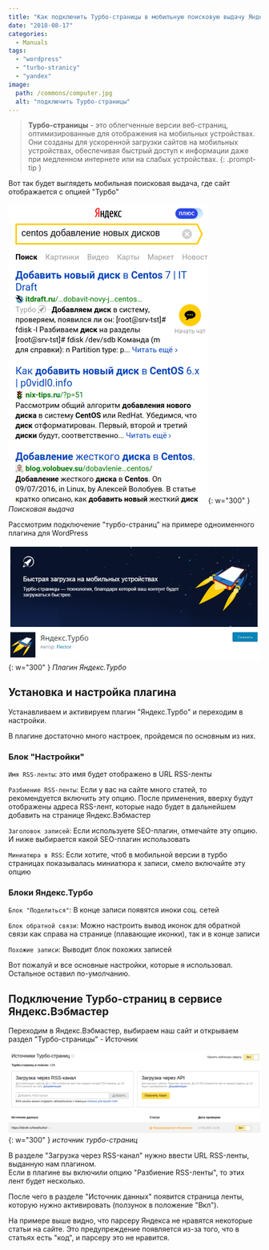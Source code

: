 ```yaml
---
title: "Как подключить Турбо-страницы в мобильную поисковую выдачу Яндекса"
date: "2018-08-17"
categories: 
  - Manuals
tags: 
  - "wordpress"
  - "turbo-stranicy"
  - "yandex"
image:
  path: /commons/computer.jpg
  alt: "подключить Турбо-страницы"
---
```


> **Турбо-страницы** - это облегченные версии веб-страниц, оптимизированные для отображения на мобильных устройствах. Они созданы для ускоренной загрузки сайтов на мобильных устройствах, обеспечивая быстрый доступ к информации даже при медленном интернете или на слабых устройствах.
{: .prompt-tip }

Вот так будет выглядеть мобильная поисковая выдача, где сайт отображается с опцией "Турбо"

![](/assets/img/posts/2018/08/17/pic-2018-08-17_16-10-13.png){: w="300" }
_Поисковая выдача_

Рассмотрим подключение "турбо-страниц" на примере одноименного плагина для WordPress

![](/assets/img/posts/2018/08/17/pic-2018-08-17_15-47-11.png){: w="300" }
_Плагин Яндекс.Турбо_

## Установка и настройка плагина

Устанавливаем и активируем плагин "Яндекс.Турбо" и переходим в настройки.

В плагине достаточно много настроек, пройдемся по основным из них.

### Блок "Настройки"

`Имя RSS-ленты`: это имя будет отображено в URL RSS-ленты

`Разбиение RSS-ленты`: Если у вас на сайте много статей, то рекомендуется включить эту опцию. После применения, вверху будут отображены адреса RSS-лент, которые надо будет в дальнейшем добавить на странице Яндекс.Вэбмастер

`Заголовок записей`: Если используете SEO-плагин, отмечайте эту опцию. И ниже выбирается какой SEO-плагин использовать

`Миниатюра в RSS`: Если хотите, чтоб в мобильной версии в турбо страницах показывалась миниатюра к записи, смело включайте эту опцию

### Блоки Яндекс.Турбо

`Блок "Поделиться"`: В конце записи появятся иноки соц. сетей

`Блок обратной связи`: Можно настроить вывод иконок для обратной связи как справа на странице (плавающие иконки), так и в конце записи

`Похожие записи`: Выводит блок похожих записей

Вот пожалуй и все основные настройки, которые я использовал. Остальное оставил по-умолчанию.

## Подключение Турбо-страниц в сервисе Яндекс.Вэбмастер

Переходим в Яндекс.Вэбмастер, выбираем наш сайт и открываем раздел "Турбо-страницы" - Источник

![](/assets/img/posts/2018/08/17/pic-2018-08-17_16-16-32.png){: w="300" }
_источник турбо-страниц_

В разделе "Загрузка через RSS-канал" нужно ввести URL RSS-ленты, выданную нам плагином.  
Если в плагине вы включили опцию "Разбиение RSS-ленты", то этих лент будет несколько.

После чего в разделе "Источник данных" появится страница ленты, которую нужно активировать (ползунок в положение "Вкл").

На примере выше видно, что парсеру Яндекса не нравятся некоторые статьи на сайте. Это предупреждение появляется из-за того, что в статьях есть "код", и парсеру это не нравится.
